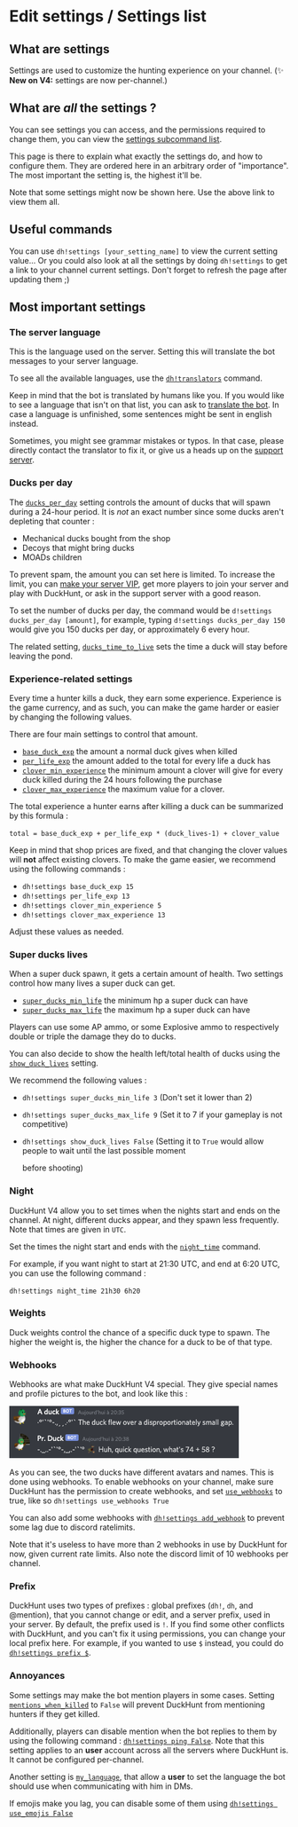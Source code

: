 # Edit settings / Settings list

## What are settings

Settings are used to customize the hunting experience on your channel. \(✨ **New on V4:** settings are now per-channel.\)

## What are _all_ the settings ?

You can see settings you can access, and the permissions required to change them, you can view the [settings subcommand list](https://duckhunt.me/commands/settings).

This page is there to explain what exactly the settings do, and how to configure them. They are ordered here in an arbitrary order of "importance". The most important the setting is, the highest it'll be.

Note that some settings might now be shown here. Use the above link to view them all.

## Useful commands

You can use `dh!settings [your_setting_name]` to view the current setting value... Or you could also look at all the settings by doing `dh!settings` to get a link to your channel current settings. Don't forget to refresh the page after updating them ;\)

## Most important settings

### The server language

This is the language used on the server. Setting this will translate the bot messages to your server language.

To see all the available languages, use the [`dh!translators`](https://duckhunt.me/commands/translators) command.

Keep in mind that the bot is translated by humans like you. If you would like to see a language that isn't on that list, you can ask to [translate the bot](../players-guide/how-to-contribute-to-the-bot.md). In case a language is unfinished, some sentences might be sent in english instead.

Sometimes, you might see grammar mistakes or typos. In that case, please directly contact the translator to fix it, or give us a heads up on the [support server](https://discordapp.com/invite/2BksEkV).

### Ducks per day

The [`ducks_per_day`](https://duckhunt.me/commands/settings/ducks_per_day) setting controls the amount of ducks that will spawn during a 24-hour period. It is _not_ an exact number since some ducks aren't depleting that counter :

* Mechanical ducks bought from the shop
* Decoys that might bring ducks
* MOADs children

To prevent spam, the amount you can set here is limited. To increase the limit, you can [make your server VIP](../players-guide/how-to-contribute-to-the-bot.md), get more players to join your server and play with DuckHunt, or ask in the support server with a good reason.

To set the number of ducks per day, the command would be `d!settings ducks_per_day [amount]`, for example, typing `d!settings ducks_per_day 150` would give you 150 ducks per day, or approximately 6 every hour.

The related setting, [`ducks_time_to_live`](https://duckhunt.me/commands/settings/ducks_time_to_live) sets the time a duck will stay before leaving the pond.

### Experience-related settings

Every time a hunter kills a duck, they earn some experience. Experience is the game currency, and as such, you can make the game harder or easier by changing the following values.

There are four main settings to control that amount.

* [`base_duck_exp`](https://duckhunt.me/commands/settings/base_duck_exp) the amount a normal duck gives when killed
* [`per_life_exp`](https://duckhunt.me/commands/settings/per_life_exp) the amount added to the total for every life a duck has
* [`clover_min_experience`](https://duckhunt.me/commands/settings/clover_min_experience) the minimum amount a clover will give for every duck killed during the 24 hours following the purchase
* [`clover_max_experience`](https://duckhunt.me/commands/settings/clover_max_experience) the maximum value for a clover.

The total experience a hunter earns after killing a duck can be summarized by this formula :

`total = base_duck_exp + per_life_exp * (duck_lives-1) + clover_value`

Keep in mind that shop prices are fixed, and that changing the clover values will **not** affect existing clovers. To make the game easier, we recommend using the following commands :

* `dh!settings base_duck_exp 15`
* `dh!settings per_life_exp 13`
* `dh!settings clover_min_experience 5`
* `dh!settings clover_max_experience 13`

Adjust these values as needed.

### Super ducks lives

When a super duck spawn, it gets a certain amount of health. Two settings control how many lives a super duck can get.

* [`super_ducks_min_life`](https://duckhunt.me/commands/settings/super_ducks_min_life) the minimum hp a super duck can have
* [`super_ducks_max_life`](https://duckhunt.me/commands/settings/super_ducks_max_life) the maximum hp a super duck can have

Players can use some AP ammo, or some Explosive ammo to respectively double or triple the damage they do to ducks.

You can also decide to show the health left/total health of ducks using the [`show_duck_lives`](https://duckhunt.me/commands/settings/show_duck_lives) setting.

We recommend the following values :

* `dh!settings super_ducks_min_life 3` \(Don't set it lower than 2\)
* `dh!settings super_ducks_max_life 9` \(Set it to 7 if your gameplay is not competitive\)
* `dh!settings show_duck_lives False` \(Setting it to `True` would allow people to wait until the last possible moment

  before shooting\)

### Night

DuckHunt V4 allow you to set times when the nights start and ends on the channel. At night, different ducks appear, and they spawn less frequently. Note that times are given in `UTC`.

Set the times the night start and ends with the [`night_time`](https://duckhunt.me/commands/settings/night_time) command.

For example, if you want night to start at 21:30 UTC, and end at 6:20 UTC, you can use the following command :

`dh!settings night_time 21h30 6h20`

### Weights

Duck weights control the chance of a specific duck type to spawn. The higher the weight is, the higher the chance for a duck to be of that type.

### Webhooks

Webhooks are what make DuckHunt V4 special. They give special names and profile pictures to the bot, and look like this :

![What do webhooks look like ?](../.gitbook/assets/webhooks.png)

As you can see, the two ducks have different avatars and names. This is done using webhooks. To enable webhooks on your channel, make sure DuckHunt has the permission to create webhooks, and set [`use_webhooks`](https://duckhunt.me/commands/settings/use_webhooks) to true, like so `dh!settings use_webhooks True`

You can also add some webhooks with [`dh!settings add_webhook`](https://duckhunt.me/commands/settings/add_webhook) to prevent some lag due to discord ratelimits.

Note that it's useless to have more than 2 webhooks in use by DuckHunt for now, given current rate limits. Also note the discord limit of 10 webhooks per channel.

### Prefix

DuckHunt uses two types of prefixes : global prefixes \(`dh!`, `dh`, and @mention\), that you cannot change or edit, and a server prefix, used in your server. By default, the prefix used is `!`. If you find some other conflicts with DuckHunt, and you can't fix it using permissions, you can change your local prefix here. For example, if you wanted to use `$` instead, you could do [`dh!settings prefix $`](https://duckhunt.me/commands/settings/prefix).

### Annoyances

Some settings may make the bot mention players in some cases. Setting [`mentions_when_killed`](https://duckhunt.me/commands/settings/mentions_when_killed) to `False` will prevent DuckHunt from mentioning hunters if they get killed.

Additionally, players can disable mention when the bot replies to them by using the following command : [`dh!settings ping False`](https://duckhunt.me/commands/settings/ping). Note that this setting applies to an **user** account across all the servers where DuckHunt is. It cannot be configured per-channel.

Another setting is [`my_language`](https://duckhunt.me/commands/settings/my_language), that allow a **user** to set the language the bot should use when communicating with him in DMs.

If emojis make you lag, you can disable some of them using [`dh!settings use_emojis False`](https://duckhunt.me/commands/settings/use_emojis)

